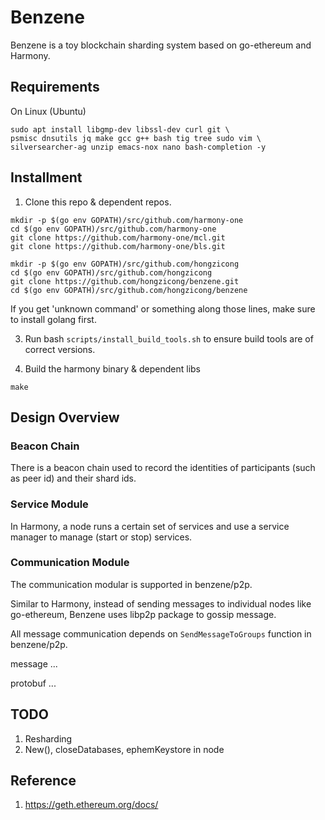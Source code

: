 # Benzene

Benzene is a toy blockchain sharding system based on go-ethereum and Harmony.

## Requirements

On Linux (Ubuntu)

```shell
sudo apt install libgmp-dev libssl-dev curl git \
psmisc dnsutils jq make gcc g++ bash tig tree sudo vim \
silversearcher-ag unzip emacs-nox nano bash-completion -y
```

## Installment

1. Clone this repo & dependent repos.
```shell
mkdir -p $(go env GOPATH)/src/github.com/harmony-one
cd $(go env GOPATH)/src/github.com/harmony-one
git clone https://github.com/harmony-one/mcl.git
git clone https://github.com/harmony-one/bls.git
```

```shell
mkdir -p $(go env GOPATH)/src/github.com/hongzicong
cd $(go env GOPATH)/src/github.com/hongzicong
git clone https://github.com/hongzicong/benzene.git
cd $(go env GOPATH)/src/github.com/hongzicong/benzene
```

If you get 'unknown command' or something along those lines, make sure to install golang first.

3. Run bash `scripts/install_build_tools.sh` to ensure build tools are of correct versions.

4. Build the harmony binary & dependent libs
```shell
make
```

## Design Overview

### Beacon Chain

There is a beacon chain used to record the identities of participants (such as peer id) and their shard ids.

### Service Module

In Harmony, a node runs a certain set of services and use a service manager to manage (start or stop) services.

### Communication Module

The communication modular is supported in benzene/p2p.

Similar to Harmony, instead of sending messages to individual nodes like go-ethereum, Benzene uses libp2p package to gossip message.

All message communication depends on `SendMessageToGroups` function in benzene/p2p.

message ...

protobuf ...

## TODO

1. Resharding
2. New(), closeDatabases, ephemKeystore in node

## Reference

1. https://geth.ethereum.org/docs/